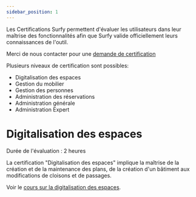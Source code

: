 ```yaml
---
sidebar_position: 1
---
```


Les Certifications Surfy permettent d'évaluer les utilisateurs dans leur maîtrise des fonctionnalités afin que Surfy valide officiellement leurs connaissances de l'outil.

Merci de nous contacter pour une [demande de certification](https://www.surfy.pro/contact)

Plusieurs niveaux de certification sont possibles:

-   Digitalisation des espaces
-   Gestion du mobilier
-   Gestion des personnes
-   Administration des réservations
-   Administration générale
-   Administration Expert

# Digitalisation des espaces

Durée de l'évaluation : 2 heures

La certification "Digitalisation des espaces" implique la maîtrise de la création et de la maintenance des plans, de la création d'un bâtiment aux modifications de cloisons et de passages.

Voir le [cours sur la digitalisation des espaces](/docs/courses/digitalize/digicourse#digitaliser-un-bâtiment).
